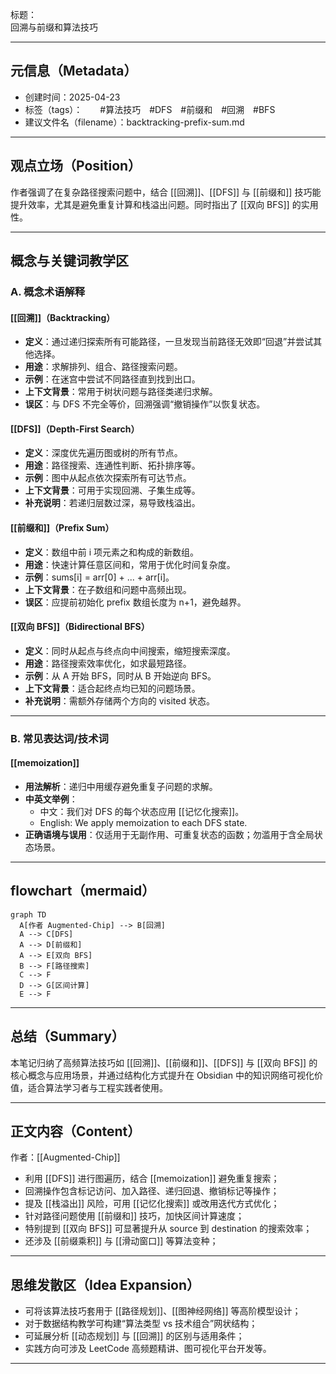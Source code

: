 标题：  
回溯与前缀和算法技巧

---

## 元信息（Metadata）

* 创建时间：2025-04-23  
* 标签（tags）：  #算法技巧 #DFS #前缀和 #回溯 #BFS  
* 建议文件名（filename）：backtracking-prefix-sum.md

---

## 观点立场（Position）

作者强调了在复杂路径搜索问题中，结合 [[回溯]]、[[DFS]] 与 [[前缀和]] 技巧能提升效率，尤其是避免重复计算和栈溢出问题。同时指出了 [[双向 BFS]] 的实用性。

---

## 概念与关键词教学区

### A. 概念术语解释

#### [[回溯]]（Backtracking）
* **定义**：通过递归探索所有可能路径，一旦发现当前路径无效即“回退”并尝试其他选择。
* **用途**：求解排列、组合、路径搜索问题。
* **示例**：在迷宫中尝试不同路径直到找到出口。
* **上下文背景**：常用于树状问题与路径类递归求解。
* **误区**：与 DFS 不完全等价，回溯强调“撤销操作”以恢复状态。

#### [[DFS]]（Depth-First Search）
* **定义**：深度优先遍历图或树的所有节点。
* **用途**：路径搜索、连通性判断、拓扑排序等。
* **示例**：图中从起点依次探索所有可达节点。
* **上下文背景**：可用于实现回溯、子集生成等。
* **补充说明**：若递归层数过深，易导致栈溢出。

#### [[前缀和]]（Prefix Sum）
* **定义**：数组中前 i 项元素之和构成的新数组。
* **用途**：快速计算任意区间和，常用于优化时间复杂度。
* **示例**：sums[i] = arr[0] + ... + arr[i]。
* **上下文背景**：在子数组和问题中高频出现。
* **误区**：应提前初始化 prefix 数组长度为 n+1，避免越界。

#### [[双向 BFS]]（Bidirectional BFS）
* **定义**：同时从起点与终点向中间搜索，缩短搜索深度。
* **用途**：路径搜索效率优化，如求最短路径。
* **示例**：从 A 开始 BFS，同时从 B 开始逆向 BFS。
* **上下文背景**：适合起终点均已知的问题场景。
* **补充说明**：需额外存储两个方向的 visited 状态。

---

### B. 常见表达词/技术词

#### [[memoization]]
* **用法解析**：递归中用缓存避免重复子问题的求解。
* **中英文举例**：
  - 中文：我们对 DFS 的每个状态应用 [[记忆化搜索]]。
  - English: We apply memoization to each DFS state.
* **正确语境与误用**：仅适用于无副作用、可重复状态的函数；勿滥用于含全局状态场景。

---

## flowchart（mermaid）

```mermaid
graph TD
  A[作者 Augmented-Chip] --> B[回溯]
  A --> C[DFS]
  A --> D[前缀和]
  A --> E[双向 BFS]
  B --> F[路径搜索]
  C --> F
  D --> G[区间计算]
  E --> F
```

---

## 总结（Summary）

本笔记归纳了高频算法技巧如 [[回溯]]、[[前缀和]]、[[DFS]] 与 [[双向 BFS]] 的核心概念与应用场景，并通过结构化方式提升在 Obsidian 中的知识网络可视化价值，适合算法学习者与工程实践者使用。

---

## 正文内容（Content）

作者：[[Augmented-Chip]]

* 利用 [[DFS]] 进行图遍历，结合 [[memoization]] 避免重复搜索；
* 回溯操作包含标记访问、加入路径、递归回退、撤销标记等操作；
* 提及 [[栈溢出]] 风险，可用 [[记忆化搜索]] 或改用迭代方式优化；
* 针对路径问题使用 [[前缀和]] 技巧，加快区间计算速度；
* 特别提到 [[双向 BFS]] 可显著提升从 source 到 destination 的搜索效率；
* 还涉及 [[前缀乘积]] 与 [[滑动窗口]] 等算法变种；

---

## 思维发散区（Idea Expansion）

* 可将该算法技巧套用于 [[路径规划]]、[[图神经网络]] 等高阶模型设计；
* 对于数据结构教学可构建“算法类型 vs 技术组合”网状结构；
* 可延展分析 [[动态规划]] 与 [[回溯]] 的区别与适用条件；
* 实践方向可涉及 LeetCode 高频题精讲、图可视化平台开发等。

---